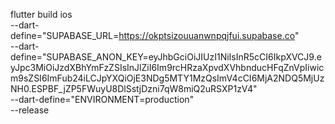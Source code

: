  flutter build ios \
  --dart-define="SUPABASE_URL=https://okptsizouuanwnpqjfui.supabase.co" \
  --dart-define="SUPABASE_ANON_KEY=eyJhbGciOiJIUzI1NiIsInR5cCI6IkpXVCJ9.eyJpc3MiOiJzdXBhYmFzZSIsInJlZiI6Im9rcHRzaXpvdXVhbnducHFqZnVpIiwicm9sZSI6ImFub24iLCJpYXQiOjE3NDg5MTY1MzQsImV4cCI6MjA2NDQ5MjUzNH0.ESPBF_jZP5FWuyU8DlSstjDzni7qW8miQ2uRSXP1zV4" \
  --dart-define="ENVIRONMENT=production" \
  --release
